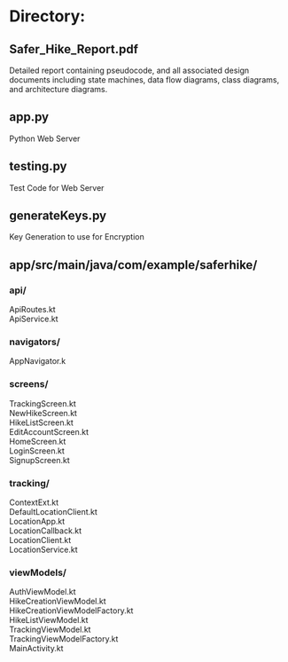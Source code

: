 # Directory:
## Safer_Hike_Report.pdf
Detailed report containing pseudocode, and all associated design documents including state machines,
data flow diagrams, class diagrams, and architecture diagrams.
## app.py
Python Web Server
## testing.py
Test Code for Web Server
## generateKeys.py
Key Generation to use for Encryption

## app/src/main/java/com/example/saferhike/
### api/
  ApiRoutes.kt  
  ApiService.kt  
### navigators/
  AppNavigator.k  
### screens/
  TrackingScreen.kt  
  NewHikeScreen.kt  
  HikeListScreen.kt  
  EditAccountScreen.kt  
  HomeScreen.kt  
  LoginScreen.kt  
  SignupScreen.kt  
### tracking/
  ContextExt.kt  
  DefaultLocationClient.kt  
  LocationApp.kt  
  LocationCallback.kt  
  LocationClient.kt  
  LocationService.kt  
### viewModels/
  AuthViewModel.kt  
  HikeCreationViewModel.kt  
  HikeCreationViewModelFactory.kt  
  HikeListViewModel.kt  
  TrackingViewModel.kt  
  TrackingViewModelFactory.kt  
MainActivity.kt  
